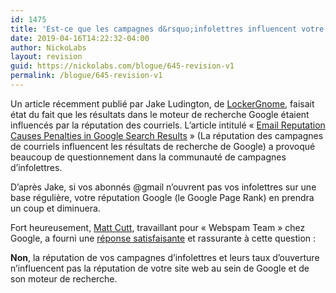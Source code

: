 ```yaml
---
id: 1475
title: 'Est-ce que les campagnes d&rsquo;infolettres influencent votre position sur Google?'
date: 2019-04-16T14:22:32-04:00
author: NickoLabs
layout: revision
guid: https://nickolabs.com/blogue/645-revision-v1
permalink: /blogue/645-revision-v1
---
```

Un article récemment publié par Jake Ludington, de [LockerGnome](http://www.lockergnome.com/), faisait état du fait que les résultats dans le moteur de recherche Google étaient influencés par la réputation des courriels. L&rsquo;article intitulé « [Email Reputation Causes Penalties in Google Search Results](http://www.lockergnome.com/web/2011/05/29/email-reputation-causes-penalties-in-google-search-results/) » (La réputation des campagnes de courriels influencent les résultats de recherche de Google) a provoqué beaucoup de questionnement dans la communauté de campagnes d&rsquo;infolettres.

D&rsquo;après Jake, si vos abonnés @gmail n&rsquo;ouvrent pas vos infolettres sur une base régulière, votre réputation Google (le Google Page Rank) en prendra un coup et diminuera.

Fort heureusement, [Matt Cutt](http://www.mattcutts.com/blog/about-me/ "About Matt Cutts"), travaillant pour « Webspam Team » chez Google, a fourni une [réponse satisfaisante](http://twitter.com/#/mattcutts/status/75590074309427200) et rassurante à cette question :

**Non**, la réputation de vos campagnes d&rsquo;infolettres et leurs taux d&rsquo;ouverture n&rsquo;influencent pas la réputation de votre site web au sein de Google et de son moteur de recherche.